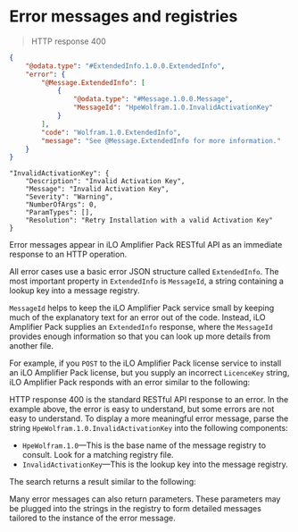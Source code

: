 # Error messages and registries

> HTTP response 400

```json
{
    "@odata.type": "#ExtendedInfo.1.0.0.ExtendedInfo",
    "error": {
        "@Message.ExtendedInfo": [
            {
                "@odata.type": "#Message.1.0.0.Message",
                "MessageId": "HpeWolfram.1.0.InvalidActivationKey"
            }
        ],
        "code": "Wolfram.1.0.ExtendedInfo",
        "message": "See @Message.ExtendedInfo for more information."
    }
}
```

```
"InvalidActivationKey": {
    "Description": "Invalid Activation Key",
    "Message": "Invalid Activation Key",
    "Severity": "Warning",
    "NumberOfArgs": 0,
    "ParamTypes": [],
    "Resolution": "Retry Installation with a valid Activation Key"
}
```

Error messages appear in iLO Amplifier Pack RESTful API as an immediate response to an HTTP operation. 

All error cases use a basic error JSON structure called `ExtendedInfo`.  The most important property in `ExtendedInfo` is `MessageId`, a string containing a lookup key into a message registry.

`MessageId` helps to keep the iLO Amplifier Pack service small by keeping much of the explanatory text for an error out of the code. Instead, iLO Amplifier Pack supplies an `ExtendedInfo` response, where the `MessageId` provides enough information so that you can look up more details from another file.

For example, if you `POST` to the iLO Amplifier Pack license service to install an iLO Amplifier Pack license, but you supply an incorrect `LicenceKey` string, iLO Amplifier Pack responds with an error similar to the following:

HTTP response 400 is the standard RESTful API response to an error. In the example above, the error is easy to understand, but some errors are not easy to understand. To display a more meaningful error message, parse the string `HpeWolfram.1.0.InvalidActivationKey` into the following
components:

* `HpeWolfram.1.0`—This is the base name of the message registry to consult. Look for a matching registry file.
* `InvalidActivationKey`—This is the lookup key into the message registry.

The search returns a result similar to the following:

Many error messages can also return parameters. These parameters may be plugged into the
strings in the registry to form detailed messages tailored to the instance of the error message.







